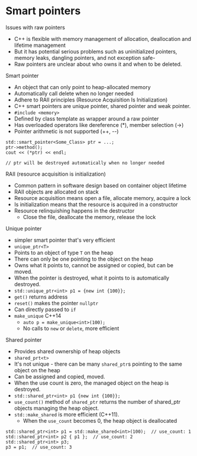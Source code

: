 # Smart pointers

Issues with raw pointers
- C++ is flexible with memory management of allocation, deallocation and lifetime management
- But it has potential serious problems such as uninitialized pointers, memory leaks, dangling pointers, and not exception safe-
- Raw pointers are unclear about who owns it and when to be deleted.

Smart pointer
- An object that can only point to heap-allocated memory
- Automatically call delete when no longer needed
- Adhere to RAII principles (Resource Acquisition Is Initialization)
- C++ smart pointers are unique pointer, shared pointer and weak pointer.
- `#include <memory>`
- Defined by class template as wrapper around a raw pointer
- Has overloaded operators like dereference (*), member selection (->)
- Pointer arithmetic is not supported (++, --)
```
std::smart_pointer<Some_Class> ptr = ...;
ptr->method();
cout << (*ptr) << endl;

// ptr will be destroyed automatically when no longer needed
```

RAII (resource acquisition is initialization)
- Common pattern in software design based on container object lifetime
- RAII objects are allocated on stack
- Resource acquisition means open a file, allocate memory, acquire a lock
- Is initialization means that the resource is acquired in a constructor
- Resource relinquishing happens in the destructor
  - Close the file, deallocate the memory, release the lock

Unique pointer
- simpler smart pointer that's very efficient
- `unique_ptr<T>`
- Points to an object of type `T` on the heap
- There can only be one pointing to the object on the heap
- Owns what it points to, cannot be assigned or copied, but can be moved.
- When the pointer is destroyed, what it points to is automatically destroyed.
- `std::unique_ptr<int> p1 = {new int {100}};`
- `get()` returns address
- `reset()` makes the pointer `nullptr`
- Can directly passed to `if`
- `make_unique` C++14
  - `auto p = make_unique<int>(100);`
  - No calls to `new` or `delete`, more efficient

Shared pointer
- Provides shared ownership of heap objects
- `shared_prt<t>`
- It's not unique - there can be many `shared_ptr`s pointing to the same object on the heap
- Can be assigned and copied, moved.
- When the use count is zero, the managed object on the heap is destroyed.
- `std::shared_ptr<int> p1 {new int {100}};`
- `use_count()` method of `shared_ptr` returns the number of shared_ptr objects managing the heap object.
- `std::make_shared` is more efficient (C++11). 
  - When the `use_count` becomes 0, the heap object is deallocated
```
std::shared_ptr<int> p1 = std::make_shared<int>(100);  // use_count: 1
std::shared_ptr<int> p2 { p1 };  // use_count: 2
std::shared_ptr<int> p3;
p3 = p1;  // use_count: 3
```


